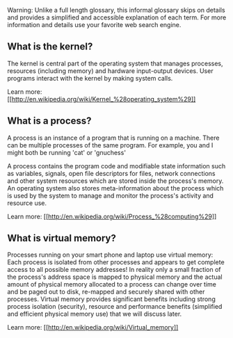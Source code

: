 Warning: Unlike a full length glossary, this informal glossary skips on details and provides a simplified and accessible explanation of each term. For more information and details use your favorite web search engine.

## What is the kernel?
The kernel is central part of the operating system that manages processes, resources (including memory) and hardware input-output devices. User programs interact with the kernel by making system calls.

Learn more:
[[http://en.wikipedia.org/wiki/Kernel_%28operating_system%29]]

## What is a process?

A process is an instance of a program that is running on a machine. There can be multiple processes of the same program. For example, you and I might both be running 'cat' or 'gnuchess'

A process contains the program code and modifiable state information such as variables, signals, open file descriptors for files, network connections and other system resources which are stored inside the process's memory. An operating system also stores meta-information about the process which is used by the system to manage and monitor the process's activity and resource use.

Learn more:
[[http://en.wikipedia.org/wiki/Process_%28computing%29]]

## What is virtual memory?
Processes running on your smart phone and laptop use virtual memory: Each process is isolated from other processes and appears to get complete access to all possible memory addresses! In reality only a small fraction of the process's address space is mapped to physical memory and the actual amount of physical memory allocated to a process can change over time and be paged out to disk, re-mapped and securely shared with other processes. Virtual memory provides significant benefits including strong process isolation (security), resource and performance benefits (simplified and efficient physical memory use) that we will discuss later. 

Learn more:
[[http://en.wikipedia.org/wiki/Virtual_memory]]
